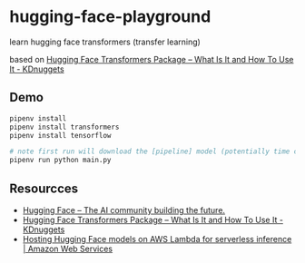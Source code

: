 # hugging-face-playground

learn hugging face transformers (transfer learning)

based on [Hugging Face Transformers Package &#8211; What Is It and How To Use It - KDnuggets](https://www.kdnuggets.com/2021/02/hugging-face-transformer-basics.html)

## Demo

```sh
pipenv install
pipenv install transformers
pipenv install tensorflow

# note first run will download the [pipeline] model (potentially time consuming) on first run
pipenv run python main.py
```

## Resourcces

* [Hugging Face – The AI community building the future.](https://huggingface.co/)
* [Hugging Face Transformers Package &#8211; What Is It and How To Use It - KDnuggets](https://www.kdnuggets.com/2021/02/hugging-face-transformer-basics.html)
* [Hosting Hugging Face models on AWS Lambda for serverless inference | Amazon Web Services](https://aws.amazon.com/blogs/compute/hosting-hugging-face-models-on-aws-lambda/)